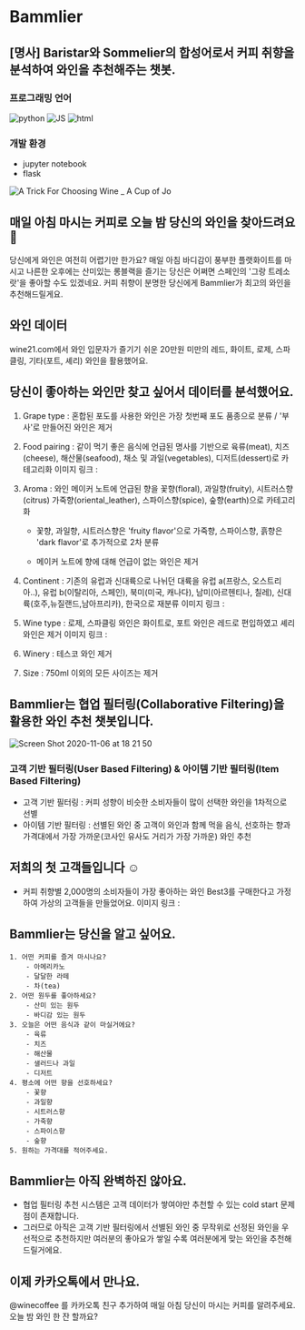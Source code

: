 # Bammlier
## [명사] Baristar와 Sommelier의 합성어로서 커피 취향을 분석하여 와인을 추천해주는 챗봇.

### 프로그래밍 언어
![python](https://user-images.githubusercontent.com/68367134/98533242-0e141c00-22c6-11eb-9d66-2bff894e1d10.png)
![JS](https://user-images.githubusercontent.com/68367134/98533240-0d7b8580-22c6-11eb-9112-00776c56b2a5.png)
![html](https://user-images.githubusercontent.com/68367134/98533239-0ce2ef00-22c6-11eb-9377-77ca745d1546.png)

### 개발 환경
- jupyter notebook
- flask

![A Trick For Choosing Wine _ A Cup of Jo](https://user-images.githubusercontent.com/68367134/98342226-77d8bf80-2053-11eb-8b25-58d33e9093a0.jpeg)

## 매일 아침 마시는 커피로 오늘 밤 당신의 와인을 찾아드려요 🍷
당신에게 와인은 여전히 어렵기만 한가요?
매일 아침 바디감이 풍부한 플랫화이트를 마시고 나른한 오후에는 산미있는 롱블랙을 즐기는 당신은 어쩌면 스페인의 '그랑 트레소랏'을 좋아할 수도 있겠네요.
커피 취향이 분명한 당신에게 Bammlier가 최고의 와인을 추천해드릴게요.

## 와인 데이터
wine21.com에서 와인 입문자가 즐기기 쉬운 20만원 미만의 레드, 화이트, 로제, 스파클링, 기타(포트, 셰리) 와인을 활용했어요.

## 당신이 좋아하는 와인만 찾고 싶어서 데이터를 분석했어요.
1. Grape type : 혼합된 포도를 사용한 와인은 가장 첫번째 포도 품종으로 분류 / '부사'로 만들어진 와인은 제거
2. Food pairing : 같이 먹기 좋은 음식에 언급된 명사를 기반으로 육류(meat), 치즈(cheese), 해산물(seafood), 채소 및 과일(vegetables), 디저트(dessert)로 카테고리화 
이미지 링크 :
3. Aroma : 와인 메이커 노트에 언급된 향을 꽃향(floral), 과일향(fruity), 시트러스향(citrus) 가죽향(oriental_leather), 스파이스향(spice), 숲향(earth)으로 카테고리화
    - 꽃향, 과일향, 시트러스향은 'fruity flavor'으로 가죽향, 스파이스향, 흙향은 'dark flavor'로 추가적으로 2차 분류
    
    - 메이커 노트에 향에 대해 언급이 없는 와인은 제거
    

4. Continent : 기존의 유럽과 신대륙으로 나뉘던 대륙을 유럽 a(프랑스, 오스트리아..), 유럽 b(이탈리아, 스페인), 북미(미국, 캐나다), 남미(아르헨티나, 칠레), 신대륙(호주,뉴질랜드,남아프리카), 한국으로 재분류
이미지 링크 :
5. Wine type : 로제, 스파클링 와인은 화이트로, 포트 와인은 레드로 편입하였고 셰리 와인은 제거
이미지 링크 :
6. Winery : 테스코 와인 제거
7. Size : 750ml 이외의 모든 사이즈는 제거

## Bammlier는 협업 필터링(Collaborative Filtering)을 활용한 와인 추천 챗봇입니다.
![Screen Shot 2020-11-06 at 18 21 50](https://user-images.githubusercontent.com/68367134/98349958-00f4f400-205e-11eb-897a-e5d1edd4523b.png)

### 고객 기반 필터링(User Based Filtering) & 아이템 기반 필터링(Item Based Filtering)
- 고객 기반 필터링 : 커피 성향이 비슷한 소비자들이 많이 선택한 와인을 1차적으로 선별
- 아이템 기반 필터링 : 선별된 와인 중 고객이 와인과 함께 먹을 음식, 선호하는 향과 가격대에서 가장 가까운(코사인 유사도 거리가 가장 가까운) 와인 추천

## 저희의 첫 고객들입니다 ☺️
- 커피 취향별 2,000명의 소비자들이 가장 좋아하는 와인 Best3를 구매한다고 가정하여 가상의 고객들을 만들었어요.
이미지 링크 : 

## Bammlier는 당신을 알고 싶어요.
    1. 어떤 커피를 즐겨 마시나요? 
        - 아메리카노
        - 달달한 라떼 
        - 차(tea)
    2. 어떤 원두를 좋아하세요?
        - 산미 있는 원두
        - 바디감 있는 원두
    3. 오늘은 어떤 음식과 같이 마실거에요?
        - 육류
        - 치즈
        - 해산물
        - 샐러드나 과일
        - 디저트
    4. 평소에 어떤 향을 선호하세요?
        - 꽃향
        - 과일향
        - 시트러스향 
        - 가죽향
        - 스파이스향
        - 숲향
    5. 원하는 가격대를 적어주세요.

## Bammlier는 아직 완벽하진 않아요.
- 협업 필터링 추천 시스템은 고객 데이터가 쌓여야만 추천할 수 있는 cold start 문제점이 존재합니다.
- 그러므로 아직은 고객 기반 필터링에서 선별된 와인 중 무작위로 선정된 와인을 우선적으로 추천하지만 여러분의 좋아요가 쌓일 수록 여러분에게 맞는 와인을 추천해드릴거에요.

## 이제 카카오톡에서 만나요.
@winecoffee 를 카카오톡 친구 추가하여 매일 아침 당신이 마시는 커피를 알려주세요. 오늘 밤 와인 한 잔 할까요?
